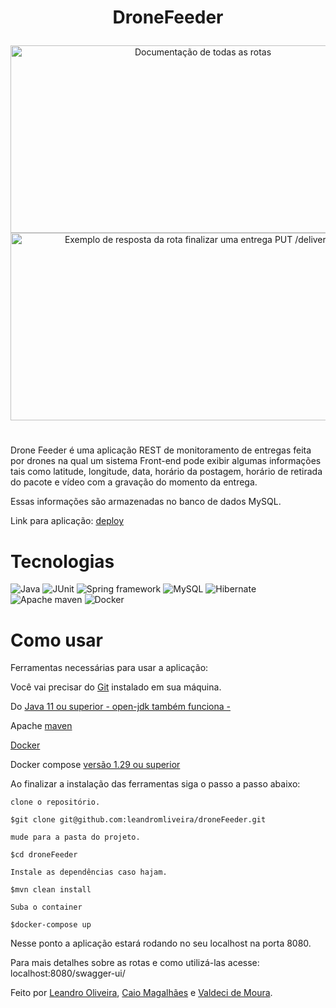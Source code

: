 # <p align=center>DroneFeeder</p>

<div align="center" display="flex">
  <img
    src="https://user-images.githubusercontent.com/87498097/180002646-357f61a5-02a5-4cb5-a663-db80ed94e326.png"
    alt="Documentação de todas as rotas"
    height="300px"
    width="600px"
  />
  <img
    src="https://user-images.githubusercontent.com/87498097/180004088-1b1b5801-111a-43ec-8e9d-c9dc012101b9.png"
    alt="Exemplo de resposta da rota finalizar uma entrega PUT /delivery/id"
    height="300px"
    width="600px"
  />
</div>

#

Drone Feeder é uma aplicação REST de monitoramento de entregas feita por drones na qual um sistema Front-end pode exibir algumas informações
tais como latitude, longitude, data, horário da postagem, horário de retirada do pacote e vídeo com a gravação do momento da entrega.

Essas informações são armazenadas no banco de dados MySQL.

Link para aplicação: [deploy](https://dronefeeder.herokuapp.com/delivery)

# Tecnologias

![Java](https://img.shields.io/badge/Java-ED8B00?style=for-the-badge&logo=java&logoColor=white)
![JUnit](https://img.shields.io/badge/Junit5-25A162?style=for-the-badge&logo=junit5&logoColor=white)
![Spring framework](https://img.shields.io/badge/Spring-6DB33F?style=for-the-badge&logo=spring&logoColor=white)
![MySQL](https://img.shields.io/badge/MySQL-005C84?style=for-the-badge&logo=mysql&logoColor=white)
![Hibernate](https://img.shields.io/badge/Hibernate-59666C?style=for-the-badge&logo=Hibernate&logoColor=white)
![Apache maven](https://img.shields.io/badge/apache_maven-C71A36?style=for-the-badge&logo=apachemaven&logoColor=white)
![Docker](https://img.shields.io/badge/Docker-2CA5E0?style=for-the-badge&logo=docker&logoColor=white)

# Como usar

Ferramentas necessárias para usar a aplicação:

Você vai precisar do [Git](https://git-scm.com/downloads) instalado em sua máquina. 

Do [Java 11 ou superior - open-jdk também funciona -](https://www.java.com/pt-BR/download/)

Apache [maven](https://maven.apache.org/download.cgi)

[Docker](https://docs.docker.com/desktop)

Docker compose [versão 1.29 ou superior](https://docs.docker.com/compose/install/)

Ao finalizar a instalação das ferramentas siga o passo a passo abaixo:


```
clone o repositório. 

$git clone git@github.com:leandromliveira/droneFeeder.git

mude para a pasta do projeto.

$cd droneFeeder

Instale as dependências caso hajam.

$mvn clean install

Suba o container

$docker-compose up
```

Nesse ponto a aplicação estará rodando no seu localhost na porta 8080.

Para mais detalhes sobre as rotas e como utilizá-las acesse: localhost:8080/swagger-ui/

Feito por [Leandro Oliveira](https://github.com/leandromliveira),
[Caio Magalhães](https://github.com/CaioMagalhaesPinheiro)
e [Valdeci de Moura](https://github.com/Valdeci97).
